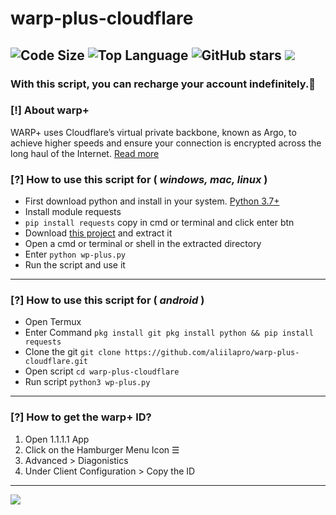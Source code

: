 # warp-plus-cloudflare
![Code Size](https://img.shields.io/github/languages/code-size/aliilapro/warp-plus-cloudflare) ![Top Language](https://img.shields.io/github/languages/top/aliilapro/warp-plus-cloudflare) ![GitHub stars](https://img.shields.io/github/stars/aliilapro/warp-plus-cloudflare) ![](https://img.shields.io/badge/The%20Long%20Hope-%F0%9F%98%8E%E2%9C%8C-green)
--------------------------------------------------------------------
### With this script, you can recharge your account indefinitely.📱

### [!] About warp+
WARP+ uses Cloudflare’s virtual private backbone, known as Argo, to achieve higher speeds and ensure your connection is encrypted across the long haul of the Internet. [Read more](https://blog.cloudflare.com/announcing-warp-plus/)


### [?] How to use this script for ( *windows, mac, linux* )
- First download python and install in your system. [Python 3.7+](https://www.python.org/downloads/)
- Install module requests
- `pip install requests` copy in cmd or terminal and click enter btn
- Download [this project](https://github.com/aliilapro/warp-plus-cloudflare/archive/master.zip) and extract it
- Open a cmd or terminal or shell in the extracted directory
- Enter `python wp-plus.py`
- Run the script and use it
--------------------------------------------------------------------
### [?] How to use this script for ( *android* )
- Open Termux
- Enter Command `pkg install git pkg install python && pip install requests`
- Clone the git `git clone https://github.com/aliilapro/warp-plus-cloudflare.git`
- Open script `cd warp-plus-cloudflare`
- Run script `python3 wp-plus.py`
--------------------------------------------------------------------
### [?] How to get the warp+ ID?
1. Open 1.1.1.1 App
2. Click on the Hamburger Menu Icon ☰
3. Advanced > Diagonistics
4. Under Client Configuration > Copy the ID
--------------------------------------------------------------------
![](https://github.com/ALIILAPRO/warp-plus-cloudflare/blob/master/script.png)
